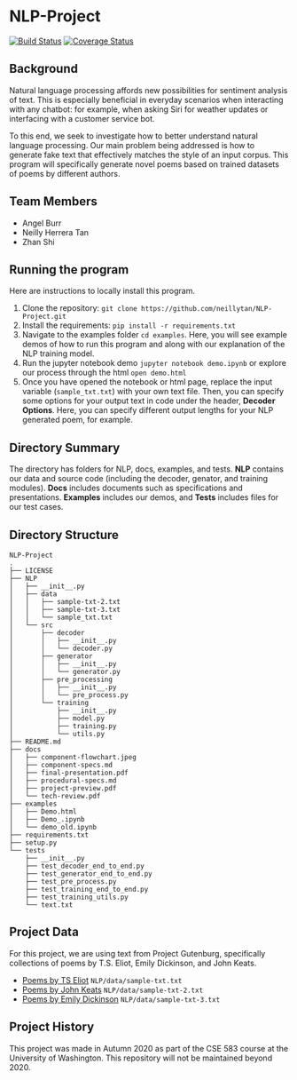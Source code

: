 # NLP-Project
[![Build Status](https://travis-ci.com/travis-ci/travis-web.svg?branch=master)](https://travis-ci.com/travis-ci/travis-web)
[![Coverage Status](https://coveralls.io/repos/github/neillytan/NLP-Project/badge.svg?branch=main)](https://coveralls.io/github/neillytan/NLP-Project?branch=main)

## Background
Natural language processing affords new possibilities for sentiment analysis of text. This is especially beneficial in everyday scenarios when interacting with any chatbot: for example, when asking Siri for weather updates or interfacing with a customer service bot.

To this end, we seek to investigate how to better understand natural language processing. Our main problem being addressed is how to generate fake text that effectively matches the style of an input corpus. This program will specifically generate novel poems based on trained datasets of poems by different authors.

## Team Members
* Angel Burr
* Neilly Herrera Tan
* Zhan Shi

## Running the program
Here are instructions to locally install this program. 
1. Clone the repository: `git clone https://github.com/neillytan/NLP-Project.git`
2. Install the requirements: ``pip install -r requirements.txt``
3. Navigate to the examples folder `cd examples`. Here, you will see example demos of how to run this program and along with our explanation of the NLP training model.
4. Run the jupyter notebook demo `jupyter notebook demo.ipynb` or explore our process through the html `open demo.html`
5. Once you have opened the notebook or html page, replace the input variable (`sample_txt.txt`) with your own text file. Then, you can specify some options for your output text in code under the header, **Decoder Options**. Here, you can specify different output lengths for your NLP generated poem, for example.

## Directory Summary
The directory has folders for NLP, docs, examples, and tests. **NLP** contains our data and source code (including the decoder, genator, and training modules). **Docs** includes documents such as specifications and presentations. **Examples** includes our demos, and **Tests** includes files for our test cases. 

## Directory Structure
```
NLP-Project
.
├── LICENSE
├── NLP
│   ├── __init__.py
│   ├── data
│   │   ├── sample-txt-2.txt
│   │   ├── sample-txt-3.txt
│   │   └── sample_txt.txt
│   └── src
│       ├── decoder
│       │   ├── __init__.py
│       │   └── decoder.py
│       ├── generator
│       │   ├── __init__.py
│       │   └── generator.py
│       ├── pre_processing
│       │   ├── __init__.py
│       │   └── pre_process.py
│       └── training
│           ├── __init__.py
│           ├── model.py
│           ├── training.py
│           └── utils.py
├── README.md
├── docs
│   ├── component-flowchart.jpeg
│   ├── component-specs.md
│   ├── final-presentation.pdf
│   ├── procedural-specs.md
│   ├── project-preview.pdf
│   └── tech-review.pdf
├── examples
│   ├── Demo.html
│   ├── Demo_.ipynb
│   └── demo_old.ipynb
├── requirements.txt
├── setup.py
└── tests
    ├── __init__.py
    ├── test_decoder_end_to_end.py
    ├── test_generator_end_to_end.py
    ├── test_pre_process.py
    ├── test_training_end_to_end.py
    ├── test_training_utils.py
    └── text.txt
```

## Project Data 
For this project, we are using text from Project Gutenburg, specifically collections of poems by T.S. Eliot, Emily Dickinson, and John Keats.
* [Poems by TS Eliot](http://www.gutenberg.org/cache/epub/1567/pg1567.txt) ``NLP/data/sample-txt.txt``
* [Poems by John Keats](http://www.gutenberg.org/cache/epub/2490/pg2490.txt) ``NLP/data/sample-txt-2.txt``
* [Poems by Emily Dickinson](http://www.gutenberg.org/cache/epub/2678/pg2678.txt) ``NLP/data/sample-txt-3.txt``

## Project History 
This project was made in Autumn 2020 as part of the CSE 583 course at the University of Washington. This repository will not be maintained beyond 2020.  